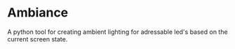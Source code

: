# Ambiance
 A python tool for creating ambient lighting for adressable led's based on the current screen state.
